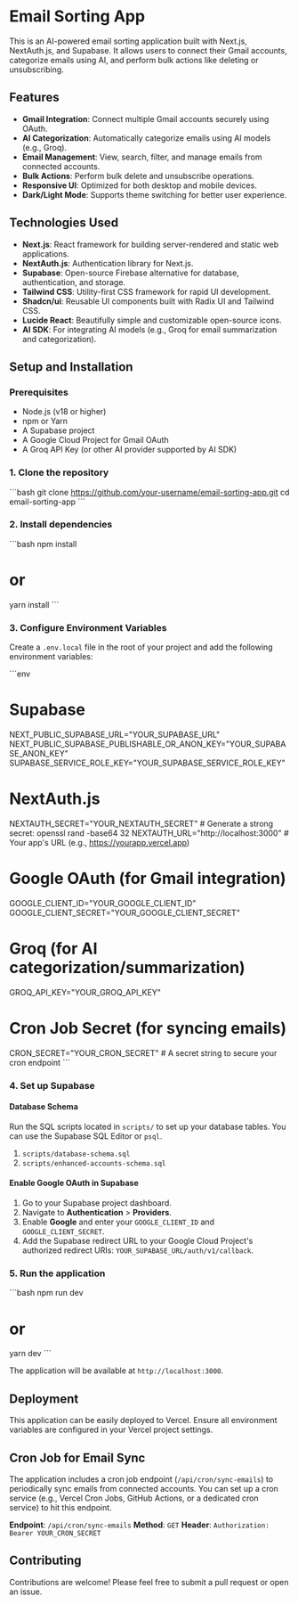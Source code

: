 # Email Sorting App

This is an AI-powered email sorting application built with Next.js, NextAuth.js, and Supabase. It allows users to connect their Gmail accounts, categorize emails using AI, and perform bulk actions like deleting or unsubscribing.

## Features

-   **Gmail Integration**: Connect multiple Gmail accounts securely using OAuth.
-   **AI Categorization**: Automatically categorize emails using AI models (e.g., Groq).
-   **Email Management**: View, search, filter, and manage emails from connected accounts.
-   **Bulk Actions**: Perform bulk delete and unsubscribe operations.
-   **Responsive UI**: Optimized for both desktop and mobile devices.
-   **Dark/Light Mode**: Supports theme switching for better user experience.

## Technologies Used

-   **Next.js**: React framework for building server-rendered and static web applications.
-   **NextAuth.js**: Authentication library for Next.js.
-   **Supabase**: Open-source Firebase alternative for database, authentication, and storage.
-   **Tailwind CSS**: Utility-first CSS framework for rapid UI development.
-   **Shadcn/ui**: Reusable UI components built with Radix UI and Tailwind CSS.
-   **Lucide React**: Beautifully simple and customizable open-source icons.
-   **AI SDK**: For integrating AI models (e.g., Groq for email summarization and categorization).

## Setup and Installation

### Prerequisites

-   Node.js (v18 or higher)
-   npm or Yarn
-   A Supabase project
-   A Google Cloud Project for Gmail OAuth
-   A Groq API Key (or other AI provider supported by AI SDK)

### 1. Clone the repository

\`\`\`bash
git clone https://github.com/your-username/email-sorting-app.git
cd email-sorting-app
\`\`\`

### 2. Install dependencies

\`\`\`bash
npm install
# or
yarn install
\`\`\`

### 3. Configure Environment Variables

Create a `.env.local` file in the root of your project and add the following environment variables:

\`\`\`env
# Supabase
NEXT_PUBLIC_SUPABASE_URL="YOUR_SUPABASE_URL"
NEXT_PUBLIC_SUPABASE_PUBLISHABLE_OR_ANON_KEY="YOUR_SUPABASE_ANON_KEY"
SUPABASE_SERVICE_ROLE_KEY="YOUR_SUPABASE_SERVICE_ROLE_KEY"

# NextAuth.js
NEXTAUTH_SECRET="YOUR_NEXTAUTH_SECRET" # Generate a strong secret: openssl rand -base64 32
NEXTAUTH_URL="http://localhost:3000" # Your app's URL (e.g., https://yourapp.vercel.app)

# Google OAuth (for Gmail integration)
GOOGLE_CLIENT_ID="YOUR_GOOGLE_CLIENT_ID"
GOOGLE_CLIENT_SECRET="YOUR_GOOGLE_CLIENT_SECRET"

# Groq (for AI categorization/summarization)
GROQ_API_KEY="YOUR_GROQ_API_KEY"

# Cron Job Secret (for syncing emails)
CRON_SECRET="YOUR_CRON_SECRET" # A secret string to secure your cron endpoint
\`\`\`

### 4. Set up Supabase

#### Database Schema

Run the SQL scripts located in `scripts/` to set up your database tables. You can use the Supabase SQL Editor or `psql`.

1.  `scripts/database-schema.sql`
2.  `scripts/enhanced-accounts-schema.sql`

#### Enable Google OAuth in Supabase

1.  Go to your Supabase project dashboard.
2.  Navigate to **Authentication** > **Providers**.
3.  Enable **Google** and enter your `GOOGLE_CLIENT_ID` and `GOOGLE_CLIENT_SECRET`.
4.  Add the Supabase redirect URL to your Google Cloud Project's authorized redirect URIs: `YOUR_SUPABASE_URL/auth/v1/callback`.

### 5. Run the application

\`\`\`bash
npm run dev
# or
yarn dev
\`\`\`

The application will be available at `http://localhost:3000`.

## Deployment

This application can be easily deployed to Vercel. Ensure all environment variables are configured in your Vercel project settings.

## Cron Job for Email Sync

The application includes a cron job endpoint (`/api/cron/sync-emails`) to periodically sync emails from connected accounts. You can set up a cron service (e.g., Vercel Cron Jobs, GitHub Actions, or a dedicated cron service) to hit this endpoint.

**Endpoint**: `/api/cron/sync-emails`
**Method**: `GET`
**Header**: `Authorization: Bearer YOUR_CRON_SECRET`

## Contributing

Contributions are welcome! Please feel free to submit a pull request or open an issue.
